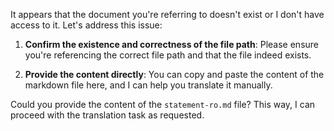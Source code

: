 It appears that the document you're referring to doesn't exist or I don't have access to it. Let's address this issue:

1. **Confirm the existence and correctness of the file path**: Please ensure you're referencing the correct file path and that the file indeed exists.

2. **Provide the content directly**: You can copy and paste the content of the markdown file here, and I can help you translate it manually.

Could you provide the content of the `statement-ro.md` file? This way, I can proceed with the translation task as requested.
